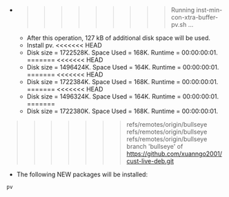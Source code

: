 * >>>>>>>>> Running inst-min-con-xtra-buffer-pv.sh ...
  * After this operation, 127 kB of additional disk space will be used.
  * Install pv.
<<<<<<< HEAD
  * Disk size = 1722528K. Space Used = 168K. Runtime = 00:00:00:01.
=======
<<<<<<< HEAD
  * Disk size = 1496424K. Space Used = 164K. Runtime = 00:00:00:01.
=======
<<<<<<< HEAD
  * Disk size = 1722384K. Space Used = 168K. Runtime = 00:00:00:01.
=======
<<<<<<< HEAD
  * Disk size = 1496324K. Space Used = 164K. Runtime = 00:00:00:01.
=======
  * Disk size = 1722380K. Space Used = 168K. Runtime = 00:00:00:01.
>>>>>>> refs/remotes/origin/bullseye
>>>>>>> refs/remotes/origin/bullseye
>>>>>>> refs/remotes/origin/bullseye
>>>>>>> branch 'bullseye' of https://github.com/xuanngo2001/cust-live-deb.git
  * The following NEW packages will be installed:
  ```bash
pv
  ```
